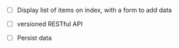 
 - [ ] Display list of items on index, with a form to add data
 - [ ] versioned RESTful API
 - [ ] Persist data

